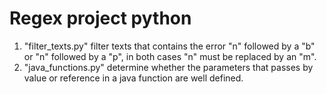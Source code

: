 # Regex project python  
1. "filter_texts.py" filter texts that contains the error "n" followed by a "b" or "n" followed by a "p", in both cases "n" must be replaced by an "m".
2. "java_functions.py" determine whether the parameters that passes by value or reference in a java function are well defined.
